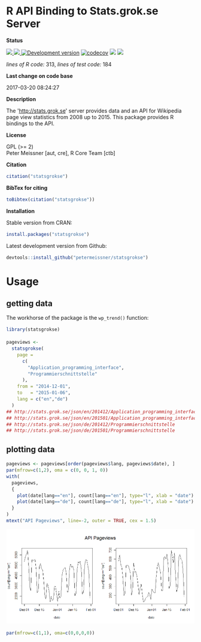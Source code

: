 
<!-- README.md is generated from README.Rmd. Please edit that file -->
R API Binding to Stats.grok.se Server
=====================================

**Status**

<a href="https://travis-ci.org/petermeissner/statsgrokse"> <img src="https://api.travis-ci.org/petermeissner/statsgrokse.svg?branch=master"> <a/> <a href="https://cran.r-project.org/package=statsgrokse"> <img src="http://www.r-pkg.org/badges/version/statsgrokse"> </a> [![Development version](https://img.shields.io/badge/github-0.1.2.9000-orange.svg)](https://github.com/petermeissner/statsgrokse) [![codecov](https://codecov.io/gh/petermeissner/statsgrokse/branch/master/graph/badge.svg)](https://codecov.io/gh/petermeissner/statsgrokse/tree/master/R) <img src="http://cranlogs.r-pkg.org/badges/grand-total/statsgrokse"> <img src="http://cranlogs.r-pkg.org/badges/statsgrokse">

*lines of R code:* 313, *lines of test code:* 184

**Last change on code base**

2017-03-20 08:24:27

**Description**

The '<http://stats.grok.se>' server provides data and an API for Wikipedia page view statistics from 2008 up to 2015. This package provides R bindings to the API.

**License**

GPL (&gt;= 2) <br>Peter Meissner \[aut, cre\], R Core Team \[ctb\]

**Citation**

``` r
citation("statsgrokse")
```

**BibTex for citing**

``` r
toBibtex(citation("statsgrokse"))
```

**Installation**

Stable version from CRAN:

``` r
install.packages("statsgrokse")
```

Latest development version from Github:

``` r
devtools::install_github("petermeissner/statsgrokse")
```

Usage
=====

getting data
------------

The workhorse of the package is the `wp_trend()` function:

``` r
library(statsgrokse)

pageviews <-   
  statsgrokse(
    page = 
      c(
        "Application_programming_interface", 
        "Programmierschnittstelle"
      ), 
    from = "2014-12-01", 
    to   = "2015-01-06", 
    lang = c("en","de")
  )
## http://stats.grok.se/json/en/201412/Application_programming_interface
## http://stats.grok.se/json/en/201501/Application_programming_interface
## http://stats.grok.se/json/de/201412/Programmierschnittstelle
## http://stats.grok.se/json/de/201501/Programmierschnittstelle
```

plotting data
-------------

``` r
pageviews <- pageviews[order(pageviews$lang, pageviews$date), ]
par(mfrow=c(1,2), oma = c(0, 0, 1, 0))
with(
  pageviews,
  {
    plot(date[lang=="en"], count[lang=="en"], type="l", xlab = "date")
    plot(date[lang=="de"], count[lang=="de"], type="l", xlab = "date")
  }
)
mtext("API Pageviews", line=-2, outer = TRUE, cex = 1.5)
```

![](README-unnamed-chunk-14-1.png)

``` r
par(mfrow=c(1,1), oma=c(0,0,0,0))
```
